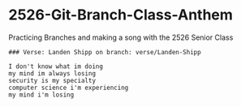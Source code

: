# 2526-Git-Branch-Class-Anthem
Practicing Branches and making a song with the 2526 Senior Class
```
### Verse: Landen Shipp on branch: verse/Landen-Shipp

I don't know what im doing
my mind im always losing
security is my specialty
computer science i'm experiencing
my mind i'm losing
```
